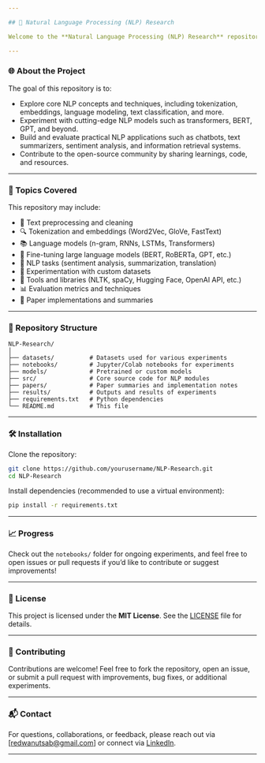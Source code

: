 ```yaml
---

## 🧠 Natural Language Processing (NLP) Research

Welcome to the **Natural Language Processing (NLP) Research** repository! This repository serves as a central hub for my research, experiments, and projects related to the field of NLP. It will contain code, models, datasets, notebooks, papers, and findings as I explore and learn about various aspects of NLP.

---
```


### 🌐 About the Project

The goal of this repository is to:

* Explore core NLP concepts and techniques, including tokenization, embeddings, language modeling, text classification, and more.
* Experiment with cutting-edge NLP models such as transformers, BERT, GPT, and beyond.
* Build and evaluate practical NLP applications such as chatbots, text summarizers, sentiment analysis, and information retrieval systems.
* Contribute to the open-source community by sharing learnings, code, and resources.

---

### 🚀 Topics Covered

This repository may include:

* 📝 Text preprocessing and cleaning
* 🔍 Tokenization and embeddings (Word2Vec, GloVe, FastText)
* 📚 Language models (n-gram, RNNs, LSTMs, Transformers)
* 🧠 Fine-tuning large language models (BERT, RoBERTa, GPT, etc.)
* 🧮 NLP tasks (sentiment analysis, summarization, translation)
* 🧪 Experimentation with custom datasets
* 🔧 Tools and libraries (NLTK, spaCy, Hugging Face, OpenAI API, etc.)
* 📊 Evaluation metrics and techniques
* 📝 Paper implementations and summaries

---

### 📂 Repository Structure

```
NLP-Research/
│
├── datasets/          # Datasets used for various experiments
├── notebooks/         # Jupyter/Colab notebooks for experiments
├── models/            # Pretrained or custom models
├── src/               # Core source code for NLP modules
├── papers/            # Paper summaries and implementation notes
├── results/           # Outputs and results of experiments
├── requirements.txt   # Python dependencies
└── README.md          # This file
```

---

### 🛠️ Installation

Clone the repository:

```bash
git clone https://github.com/yourusername/NLP-Research.git
cd NLP-Research
```

Install dependencies (recommended to use a virtual environment):

```bash
pip install -r requirements.txt
```

---

### 📈 Progress

Check out the `notebooks/` folder for ongoing experiments, and feel free to open issues or pull requests if you’d like to contribute or suggest improvements!

---

### 📄 License

This project is licensed under the **MIT License**. See the [LICENSE](LICENSE) file for details.

---

### 🤝 Contributing

Contributions are welcome! Feel free to fork the repository, open an issue, or submit a pull request with improvements, bug fixes, or additional experiments.

---

### 📬 Contact

For questions, collaborations, or feedback, please reach out via \[[redwanutsab@gmail.com](mailto:redwanutsab@gmail.com)] or connect via [LinkedIn](https://www.linkedin.com/in/your-profile).

---
